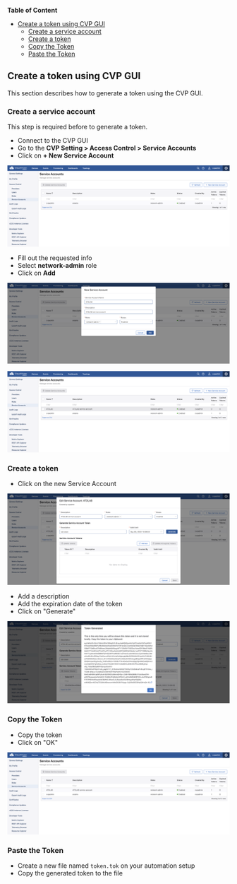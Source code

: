 **Table of Content**

- [Create a token using CVP GUI](#create-a-token-using-cvp-gui)
  - [Create a service account](#create-a-service-account)
  - [Create a token](#create-a-token)
  - [Copy the Token](#copy-the-token)
  - [Paste the Token](#paste-the-token)

## Create a token using CVP GUI

This section describes how to generate a token using the CVP GUI.  

### Create a service account

This step is required before to generate a token.

- Connect to the CVP GUI
- Go to the **CVP Setting > Access Control > Service Accounts**
- Click on **+ New Service Account**

![Add Service Account](../images/token-service-account.png)

- Fill out the requested info
- Select **network-admin** role
- Click on **Add**

![Service Account Parameters](../images/token-add-service-account.png)

![Service Account](../images/token-service-account2.png)

### Create a token

- Click on the new Service Account

![Add Token to Service](../images/token-service-account-add-token.png)

- Add a description
- Add the expiration date of the token
- Click on "Generate"

![Generate Token](../images/token-service-account-add-token2.png)

### Copy the Token

- Copy the token
- Click on "OK"

![Copy Token](../images/token-service-account-add-token3.png)

### Paste the Token

- Create a new file named `token.tok` on your automation setup
- Copy the generated token to the file
